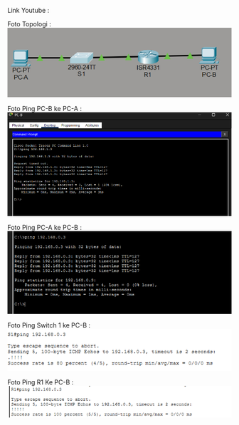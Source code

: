 Link Youtube :


Foto Topologi :
![alt text](Topologi.png)

Foto Ping PC-B ke PC-A :
![alt text](PC-B_Ke_PC-A.png)

Foto Ping PC-A ke PC-B :
![alt text](PC-A_Ke_PC-B.png)

Foto Ping Switch 1 ke PC-B :
![alt text](S1_Ke_PC-B.png)

Foto Ping R1 Ke PC-B :
![alt text](R1-Ke_PC-B.png)